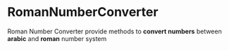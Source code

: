 # RomanNumberConverter

Roman Number Converter provide methods to **convert numbers** between **arabic** and **roman** number system
